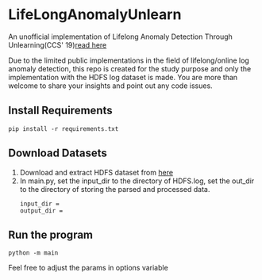 # LifeLongAnomalyUnlearn
An unofficial implementation of Lifelong Anomaly Detection Through Unlearning(CCS' 19)[read here](https://dl.acm.org/doi/10.1145/3319535.3363226)

Due to the limited public implementations in the field of lifelong/online log anomaly detection, this repo is created for the study purpose and only the implementation with the HDFS log dataset is made. You are more than welcome to share your insights and point out any code issues.

## Install Requirements
```
pip install -r requirements.txt
```

## Download Datasets
1. Download and extract HDFS dataset from [here](https://zenodo.org/records/8196385)
2. In main.py, set the input_dir to the directory of HDFS.log, set the out_dir to the directory of storing the parsed and processed data.
   ```
   input_dir =   
   output_dir =
   ```

## Run the program
```
python -m main
```
Feel free to adjust the params in options variable
